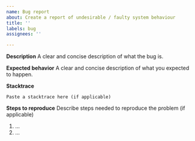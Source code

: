 ```yaml
---
name: Bug report
about: Create a report of undesirable / faulty system behaviour
title: ''
labels: bug
assignees: ''

---
```


**Description**
A clear and concise description of what the bug is.

**Expected behavior**
A clear and concise description of what you expected to happen.

**Stacktrace**
```
Paste a stacktrace here (if applicable)
```

**Steps to reproduce**
Describe steps needed to reproduce the problem (if applicable)
1. ...
2. ...
